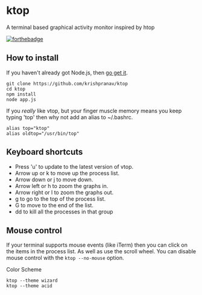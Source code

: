 # ktop
A terminal based graphical activity monitor inspired by htop

[![forthebadge](https://forthebadge.com/images/badges/made-with-javascript.svg)](https://forthebadge.com)

How to install
---

If you haven't already got Node.js, then [go get it](http://nodejs.org/).

```
git clone https://github.com/krishpranav/ktop
cd ktop
npm install
node app.js
```

If you *really* like vtop, but your finger muscle memory means you keep typing 'top' then why not add an alias to ~/.bashrc.

```
alias top="ktop"
alias oldtop="/usr/bin/top"
```

Keyboard shortcuts
---

* Press 'u' to update to the latest version of vtop.
* Arrow up or k to move up the process list.
* Arrow down or j to move down.
* Arrow left or h to zoom the graphs in.
* Arrow right or l to zoom the graphs out.
* g to go to the top of the process list.
* G to move to the end of the list.
* dd to kill all the processes in that group

Mouse control
---

If your terminal supports mouse events (like iTerm) then
you can click on the items in the process list. As well as
use the scroll wheel. You can disable mouse control with
the `ktop --no-mouse` option.

Color Scheme
```
ktop --theme wizard
ktop --theme acid
```
